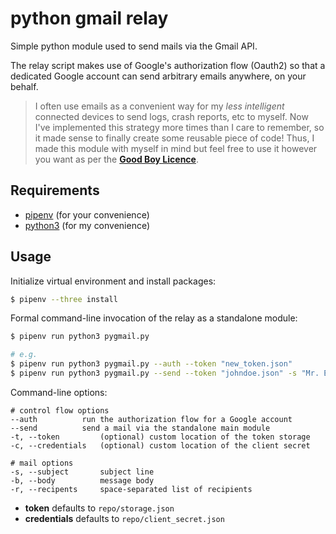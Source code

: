 # python gmail relay
Simple python module used to send mails via the Gmail API.

The relay script makes use of Google's authorization flow (Oauth2) so that a dedicated Google account can send arbitrary emails anywhere, on your behalf.

> I often use emails as a convenient way for my _less intelligent_ connected devices to send logs, crash reports, etc to myself. Now I've implemented this strategy more times than I care to remember, so it made sense to finally create some reusable piece of code! Thus, I made this module with myself in mind but feel free to use it however you want as per the **[Good Boy Licence](https://icons8.com/good-boy-license/)**.

## Requirements
* [pipenv](https://github.com/pypa/pipenv) (for your convenience)
* [python3](https://www.python.org/downloads/) (for my convenience)

## Usage
Initialize virtual environment and install packages:
```bash
$ pipenv --three install
```
Formal command-line invocation of the relay as a standalone module:
```bash
$ pipenv run python3 pygmail.py

# e.g.
$ pipenv run python3 pygmail.py --auth --token "new_token.json"
$ pipenv run python3 pygmail.py --send --token "johndoe.json" -s "Mr. Edwards from First National Bank" -b "I am writing you based on the need of you or your company to assist me with a fund transfer."
```

Command-line options:
```
# control flow options
--auth          run the authorization flow for a Google account
--send          send a mail via the standalone main module
-t, --token         (optional) custom location of the token storage
-c, --credentials   (optional) custom location of the client secret

# mail options
-s, --subject       subject line
-b, --body          message body
-r, --recipents     space-separated list of recipients
```

* **token** defaults to `repo/storage.json`
* **credentials** defaults to `repo/client_secret.json`
